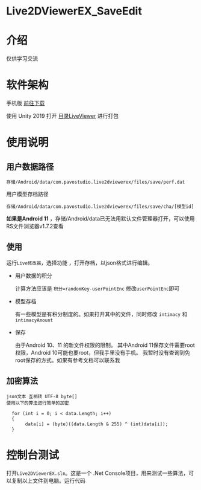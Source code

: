 # Live2DViewerEX_SaveEdit

# 介绍
仅供学习交流

# 软件架构

手机版 [前往下载](./releases)

使用 Unity 2019 打开 [目录LiveViewer](LiveViewer) 进行打包

# 使用说明

## 用户数据路径

```
存储/Android/data/com.pavostudio.live2dviewerex/files/save/perf.dat
```
用户模型存档路径

```
存储/Android/data/com.pavostudio.live2dviewerex/files/save/cha/[模型id]
```
 **如果是Android 11** ，存储/Android/data已无法用默认文件管理器打开，可以使用RS文件浏览器v1.7.2查看

## 使用

运行`Live修改器`，选择功能 ，打开存档，以json格式进行编辑。

- 用户数据的积分

    计算方法应该是 `积分=randomKey-userPointEnc` 修改`userPointEnc`即可

- 模型存档

    有一些模型是有积分制度的。如果打开其中的文件，同时修改 `intimacy` 和 `intimacyAmount`

- 保存
  
    由于Android 10、11 的新文件权限的限制。
    其中Android 11保存文件需要root权限，Android 10可能也要root，但我手里没有手机。
    我暂时没有查询到免root保存的方式。如果有参考文档可以联系我
    

## 加密算法

```
json文本 互相转 UTF-8 byte[]
使用以下的算法进行简单的加密

  for (int i = 0; i < data.Length; i++)
  {
       data[i] = (byte)((data.Length & 255) ^ (int)data[i]); 
  }
```

# 控制台测试

打开`Live2DViewerEX.sln`。这是一个 .Net Console项目，用来测试一些算法，可以复制以上文件到电脑。运行代码
